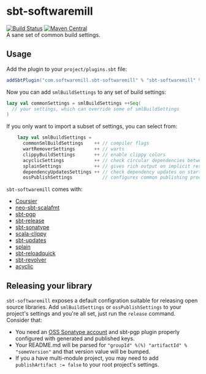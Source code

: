 # sbt-softwaremill
[![Build Status](https://travis-ci.org/softwaremill/sbt-softwaremill.svg?branch=master)](https://travis-ci.org/softwaremill/sbt-softwaremill)
[![Maven Central](https://maven-badges.herokuapp.com/maven-central/com.softwaremill.sbt-softwaremill/sbt-softwaremill/badge.svg)](https://maven-badges.herokuapp.com/maven-central/com.softwaremill.sbt-softwaremill/sbt-softwaremill)  
A sane set of common build settings.

## Usage

Add the plugin to your `project/plugins.sbt` file:

````scala
addSbtPlugin("com.softwaremill.sbt-softwaremill" % "sbt-softwaremill" % "1.2.4")
````

Now you can add `smlBuildSettings` to any set of build settings:

````scala
lazy val commonSettings = smlBuildSettings ++Seq(
  // your settings, which can override some of smlBuildSettings
) 
````

If you only want to import a subset of settings, you can select from:

````scala
    lazy val smlBuildSettings =
      commonSmlBuildSettings    ++ // compiler flags
      wartRemoverSettings       ++ // warts
      clippyBuildSettings       ++ // enable clippy colors
      acyclicSettings           ++ // check circular dependencies between packages
      splainSettings            ++ // gives rich output on implicit resolution errors 
      dependencyUpdatesSettings ++ // check dependency updates on startup (max once per 12h)
      ossPublishSettings           // configures common publishing process for all OSS libraries
````

`sbt-softwaremill` comes with:
- [Coursier](https://github.com/coursier/coursier)
- [neo-sbt-scalafmt](https://github.com/lucidsoftware/neo-sbt-scalafmt)
- [sbt-pgp](https://github.com/sbt/sbt-pgp)
- [sbt-release](https://github.com/sbt/sbt-release)
- [sbt-sonatype](https://github.com/xerial/sbt-sonatype)
- [scala-clippy](https://github.com/softwaremill/scala-clippy)
- [sbt-updates](https://github.com/rtimush/sbt-updates)
- [splain](https://github.com/tek/splain)
- [sbt-reloadquick](https://github.com/dwijnand/sbt-reloadquick)
- [sbt-revolver](https://github.com/spray/sbt-revolver)
- [acyclic](https://github.com/lihaoyi/acyclic)

## Releasing your library

`sbt-softwaremill` exposes a default configration suitable for releasing open source libraries.
Add `smlBuildSettings` or `ossPublishSettings` to your project's settings and you're all set, just run the `release` command.
Consider that:
- You need an [OSS Sonatype account](https://www.scala-sbt.org/1.x/docs/Using-Sonatype.html) and sbt-pgp plugin properly configured with generated and published keys.
- Your README.md will be parsed for `"groupId" %(%) "artifactId" % "someVersion"` and that version value will be bumped.
- If you a have multi-module project, you may need to add `publishArtifact := false` to your root project's settings. 
